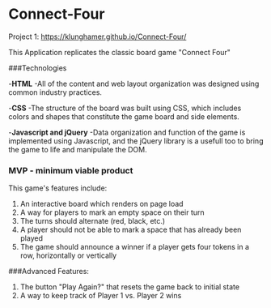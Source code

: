 # Connect-Four
Project 1: https://klunghamer.github.io/Connect-Four/

This Application replicates the classic board game "Connect Four"

###Technologies

-**HTML**
-All of the content and web layout organization was designed using common industry practices.

-**CSS**
-The structure of the board was built using CSS, which includes colors and shapes that constitute the game board and side elements.

-**Javascript and jQuery**
-Data organization and function of the game is implemented using Javascript, and the jQuery library is a usefull too to bring the game to life and manipulate the DOM.

### MVP - minimum viable product

This game's features include:

1. An interactive board which renders on page load
2. A way for players to mark an empty space on their turn
3. The turns should alternate (red, black, etc.)
4. A player should not be able to mark a space that has already been played
5. The game should announce a winner if a player gets four tokens in a row, horizontally or vertically

###Advanced Features:

1. The button "Play Again?" that resets the game back to initial state
2. A way to keep track of Player 1 vs. Player 2 wins
